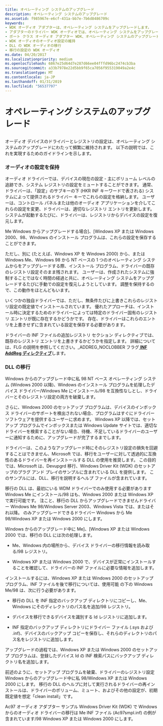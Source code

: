 ```yaml
---
title: オペレーティング システムのアップグレード
description: オペレーティング システムのアップグレード
ms.assetid: f985967e-e6cf-431a-bb7e-7b6d8486709c
keywords:
- WDK オーディオ アダプターは、オペレーティング システムをアップグレードします。
- アダプターのドライバー WDK オーディオでは、オペレーティング システムをアップグレードします。
- ポート クラス オーディオ アダプター WDK、オペレーティング システムのアップグレード
- WDK オーディオのオーディオ設定の維持
- DLL の WDK オーディオの移行
- 移行の設定の WDK オーディオ
ms.date: 04/20/2017
ms.localizationpriority: medium
ms.openlocfilehash: 6867e25d64d7e287d66ee04fffd96bc2474cb3ba
ms.sourcegitcommit: a33b7978e22d5bb9f65ca7056f955319049a2e4c
ms.translationtype: MT
ms.contentlocale: ja-JP
ms.lasthandoff: 01/31/2019
ms.locfileid: "56537797"
---
```

# <a name="operating-system-upgrades"></a>オペレーティング システムのアップグレード


## <span id="operating_system_upgrades"></span><span id="OPERATING_SYSTEM_UPGRADES"></span>


オーディオ デバイスのドライバーとレジストリの設定は、オペレーティング システムのアップグレードにわたって頻繁に維持されます。 以下の説明では、これを実現するためのガイドラインを示します。

### <a name="span-idpreservingaudiosettingsspanspan-idpreservingaudiosettingsspanspan-idpreservingaudiosettingsspanpreserving-audio-settings"></a><span id="Preserving_Audio_Settings"></span><span id="preserving_audio_settings"></span><span id="PRESERVING_AUDIO_SETTINGS"></span>オーディオの設定を保持

オーディオ ドライバーでは、デバイスの現在の設定 - 主にボリューム レベルの追跡でき、システム レジストリの設定をミュートすることができます。 通常、ドライバーは、「設定」のサブキーの下 (HKR INF キーワードで表される) システムによって提供されるドライバー キーでこれらの設定を格納します。 ユーザーは、コントロール パネルまたは他のオーディオ アプリケーションを介してこれらの設定を変更、ドライバーは、適切なレジストリ エントリを更新します。 システムが起動するたびに、ドライバーは、レジストリからデバイスの設定を復元します。

Me Windows からアップグレードする場合]、[Windows XP または Windows 2000、98、Windows のインストール プログラムは、これらの設定を保存することができます。

ただし、別に (たとえば、Windows XP を Windows 2000) から、または Windows Me、Windows 98 から NT ベースの 1 つのオペレーティング システムからをアップグレードする際、インストール プログラム、ドライバーの既存のレジストリ設定そのまま残されます。 ユーザーは、作成されたシステムに強制することではなく時間の経過と共に、オペレーティング システムをアップグレードするたびに手動での設定を復元しようとしています。 調整を保持するので、この動作をほとんどもいます。

いくつかの独自ドライバーでは、ただし、無条件たびに上書きこれらのレジストリ設定の既定値でインストールされています。 優れたアプローチは、インストール時に決定するためのドライバーによっては特定のドライバー固有のレジストリ エントリが既に存在するかどうかです。 存在、ドライバーはこれらのエントリを上書きせずに含まれている設定を保存する必要があります。

ドライバーの INF ファイルの追加レジストリ セクション ディレクティブでは、既存のレジストリ エントリを上書きするかどうかを指定します。 詳細については、FLG の説明を参照してください。\_ADDREG\_NOCLOBBER フラグ[ **INF AddReg ディレクティブ**](https://msdn.microsoft.com/library/windows/hardware/ff546320)します。

### <a name="span-idmigrationdllspanspan-idmigrationdllspanspan-idmigrationdllspanmigration-dll"></a><span id="Migration_DLL"></span><span id="migration_dll"></span><span id="MIGRATION_DLL"></span>DLL の移行

Windows からのアップグレード中に私 98 NT ベース オペレーティング システム (Windows 2000 以降)、Windows のインストール プログラムを処理したデバイス ドライバー/Windows Me にインストール/98 を互換性なしとし、ドライバーとそのレジストリ設定の両方を破棄します。

さらに、Windows 2000 のセットアップ プログラムは、デバイスのインボックス ドライバーのサポートを検出されない場合、プログラムはすぐにドライバー ソフトウェアを提供するユーザーに求めます。 Windows XP 以降では、セットアップ プログラムでインボックスまたは Windows Update サイトでは、適切なドライバーを検索することがない場合、待機、不足しているドライバーのユーザーに通知するために、アップグレードが完了するまでします。

ドライバーは、このようなアップグレード時にそのレジストリ設定の損失を回避することはできません、Microsoft では、移行をユーザーに対して透過的に互換性のあるドライバーを再インストールする DLL の使用を推奨します。 この目的では、Microsoft は、Devupgrd 移行、Windows Driver Kit (WDK) のセットアップのプラグ アンド プレイのサンプルに含まれている DLL を提供します。 このサンプルには、DLL、移行を説明するヘルプ ファイルが含まれています。

移行の DLL は、最初にいる WDM ドライバーでのみ使用する必要があります Windows Me にインストール/98 はも、Windows 2000 または Windows XP で実行可能です。 注こと、移行の DLL からアップグレードできませんドライバー Windows Me 98/Windows Server 2003、Windows Vista では、またはそれ以降。 のみアップグレードできるドライバー Windows から Me 98/Windows XP または Windows 2000 にします。

Windows からのアップグレード中に Me]、[Windows XP または Windows 2000 では、移行の DLL には次の処理します。

-   Me、Windows 内の場所から、デバイス ドライバーの移行情報を読み取る/98 レジストリ。

-   Windows XP または Windows 2000 で、デバイスが正常にインストールすることを確認して、ドライバーの INF ファイルに必要な情報を追加します。

インストールするには、Windows XP または Windows 2000 のセットアップ プログラム、INF ファイルを後で移行については、使用可能 の下の Windows Me/98 は、次に行う必要があります。

-   移行の DLL を INF 指定のバックアップ ディレクトリにコピーし、Me、Windows にそのディレクトリのパス名を追加/98 レジストリ。

-   デバイスを移行できるデバイスを識別する Id レジストリに追加します。

-   INF 指定のバックアップ ディレクトリにドライバー ファイル (.sys および .inf)、デバイスのバックアップ コピーを保存し、それらのディレクトリのパス名をレジストリに追加します。

アップグレードの過程では、Windows XP または Windows 2000 のセットアップ プログラムは、登録したデバイス Id の INF 検索パスにバックアップ ディレクトリ名を追加します。

前述のように、セットアップ プログラムを破棄、ドライバーのレジストリ設定 Windows からのアップグレード中に私 98/Windows XP または Windows 2000 にします。 移行の DLL のヘルプに対して実行されるドライバーの再インストールは、ドライバーのボリューム、ミュート、およびその他の設定が、初期既定値を想定「clean install」です。

Ac97 オーディオ アダプター サンプル Windows Driver Kit (WDK) で Windows からのオーディオ ドライバーの移行は Me INF ファイル (Ac97smpl.inf) の例が含まれています/98 Windows XP または Windows 2000 にします。

 

 




